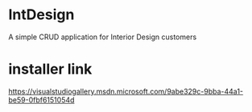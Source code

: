 # IntDesign
A simple CRUD application for Interior Design customers

# installer link
https://visualstudiogallery.msdn.microsoft.com/9abe329c-9bba-44a1-be59-0fbf6151054d
